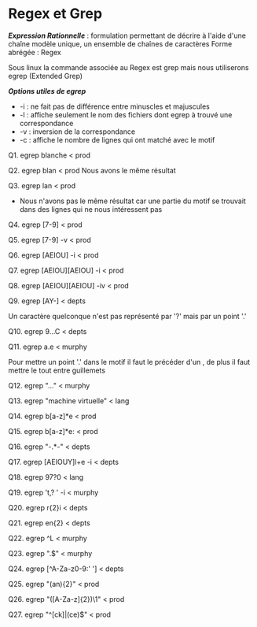 # Regex et Grep

***Expression Rationnelle*** : formulation permettant de décrire à l'aide d'une chaîne modèle unique, un ensemble de chaînes de caractères
Forme abrégée : Regex

Sous linux la commande associée au Regex est grep mais nous utiliserons egrep (Extended Grep)

***Options utiles de egrep***

* -i : ne fait pas de différence entre minuscles et majuscules
* -l : affiche seulement le nom des fichiers dont egrep à trouvé une correspondance
* -v : inversion de la correspondance
* -c : affiche le nombre de lignes qui ont matché avec le motif

Q1. egrep blanche < prod

Q2. egrep blan < prod Nous avons le même résultat

Q3. egrep lan < prod

* Nous n'avons pas le même résultat car une partie du motif se trouvait dans des lignes qui ne nous intéressent pas

Q4. egrep [7-9] < prod

Q5. egrep [7-9] -v < prod

Q6. egrep [AEIOU] -i < prod

Q7. egrep [AEIOU][AEIOU] -i < prod

Q8. egrep [AEIOU][AEIOU] -iv < prod

Q9. egrep [AY-] < depts

Un caractère quelconque n'est pas représenté par '?' mais par un point '.'

Q10. egrep 9...C < depts

Q11. egrep a.e < murphy

Pour mettre un point '.' dans le motif il faut le précéder d'un \, de plus il faut mettre le tout entre guillemets

Q12. egrep "\.\.\." < murphy

Q13. egrep "machine virtuelle" < lang

Q14. egrep b[a-z]*e < prod

Q15. egrep b[a-z]*e: < prod

Q16. egrep "\-.*\-" < depts

Q17. egrep [AEIOUY]l+e -i < depts

Q18. egrep 97?0 < lang

Q19. egrep 't,? ' -i  < murphy

Q20. egrep r{2}i < depts

Q21. egrep en{2} < depts

Q22. egrep ^L < murphy

Q23. egrep "\.$" < murphy

Q24. egrep [^A-Za-z0-9:' '] < depts

Q25. egrep "(an){2}" < prod

Q26. egrep "([A-Za-z]{2})\1" < prod

Q27. egrep "^[ck]|(ce)$" < prod